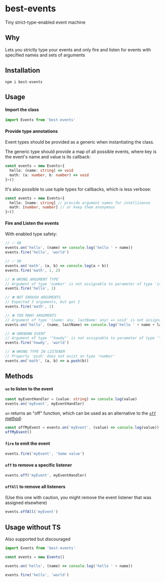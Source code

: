 # best-events

Tiny strict-type-enabled event machine

## Why

Lets you strictly type your events and only fire and listen for events with specified names and sets of arguments

## Installation
```
npm i best-events
```

## Usage

#### Import the class
```ts
import Events from 'best-events'
```

#### Provide type annotations
Event types should be provided as a generic when instantiating the class.

The generic type should provide a map of all possible events, where key is the event's name and value is its callback:
```ts
const events = new Events<{
  hello: (name: string) => void
  math: (a: number, b: number) => void
}>()
```

It's also possible to use tuple types for callbacks, which is less verbose:
```ts
const events = new Events<{
  hello: [name: string] // provide argument names for intellisense
  math: [number, number] // or keep them anonymous
}>()
```

#### Fire and Listen the events
With enabled type safety:
```ts
// ✅ OK
events.on('hello', (name) => console.log('hello ' + name))
events.fire('hello', 'world')

// ✅ OK
events.on('math', (a, b) => console.log(a + b))
events.fire('math', 1, 2)

// ❌ WRONG ARGUMENT TYPE
// Argument of type 'number' is not assignable to parameter of type 'string'
events.fire('hello', 1)

// ❌ NOT ENOUGH ARGUMENTS
// Expected 3 arguments, but got 2
events.fire('math', 1)

// ❌ TOO MANY ARGUMENTS
// Argument of type '(name: any, lastName: any) => void' is not assignable to parameter of type '(name: string) => void'
events.on('hello', (name, lastName) => console.log('hello ' + name + lastName))

// ❌ UNKNOWN EVENT
// Argument of type '"howdy"' is not assignable to parameter of type '"hello" | "math"'
events.fire('howdy', 'world')

// ❌ WRONG TYPE IN LISTENER
// Property 'push' does not exist on type 'number'
events.on('math', (a, b) => a.push(b))
```

## Methods

#### `on` to listen to the event
```ts
const myEventHandler = (value: string) => console.log(value)
events.on('myEvent', myEventHandler)
```
`on` returns an "off" function, which can be used as an alternative to the [`off` method](#off-to-remove-a-specific-listener):
```ts
const offMyEvent = events.on('myEvent', (value) => console.log(value))
offMyEvent()
```
#### `fire` to emit the event
```ts
events.fire('myEvent', 'Some value')
```

#### `off` to remove a specific listener
```ts
events.off('myEvent', myEventHandler)
```

#### `offAll` to remove all listeners
(Use this one with caution, you might remove the event listener that was assigned elsewhere)
```ts
events.offAll('myEvent')
```

## Usage without TS

Also supported but discouraged
```js
import Events from 'best-events'

const events = new Events()

events.on('hello', (name) => console.log('hello ' + name))

events.fire('hello', 'world')
```
